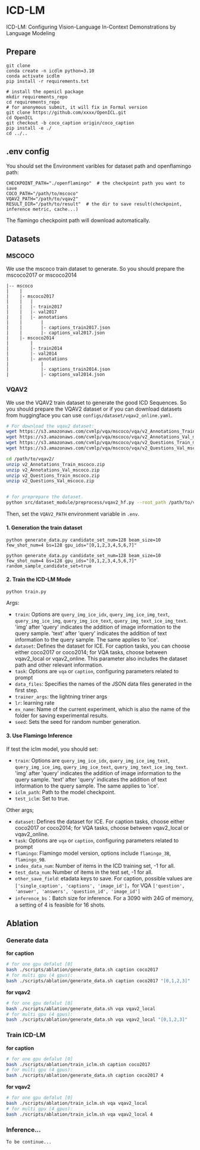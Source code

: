 # ICD-LM
ICD-LM: Configuring Vision-Language In-Context Demonstrations by
Language Modeling

## Prepare
```
git clone 
conda create -n icdlm python=3.10
conda activate icdlm
pip install -r requirements.txt

# install the openicl package
mkdir requirements_repo
cd requirements_repo
# for anonymous submit, it will fix in Formal version
git clone https://github.com/xxxx/OpenICL.git
cd OpenICL
git checkout -b coco_caption origin/coco_caption
pip install -e ./
cd ../..
```

## .env config
You should set the Environment varibles for dataset path and openflamingo path:
```
CHECKPOINT_PATH="./openflamingo"  # the checkpoint path you want to save
COCO_PATH="/path/to/mscoco"
VQAV2_PATH="/path/to/vqav2"
RESULT_DIR="/path/to/result"  # the dir to save result(checkpoint, inference metric, cache...)
```
The flamingo checkpoint path will download automatically.


## Datasets
### MSCOCO
We use the mscoco train dataset to generate. 
So you should prepare the mscoco2017 or mscoco2014

```
|-- mscoco
|    |
|    |- mscoco2017
|    |   |
|    |   |- train2017
|    |   |- val2017
|    |   |- annotations
|    |       |
|    |       |- captions_train2017.json
|    |       |- captions_val2017.json
|    |- mscoco2014
|        |
|        |- train2014
|        |- val2014
|        |- annotations
|            |
|            |- captions_train2014.json
|            |- captions_val2014.json
```

### VQAV2
We use the VQAV2 train dataset to generate the good ICD Sequences.
So you should prepare the VQAV2 dataset or if you can download datasets from huggingface you can use `configs/dataset/vqav2_online.yaml`. 
```bash
# For download the vqav2 dataset:
wget https://s3.amazonaws.com/cvmlp/vqa/mscoco/vqa/v2_Annotations_Train_mscoco.zip -O /path/to/vqav2/
wget https://s3.amazonaws.com/cvmlp/vqa/mscoco/vqa/v2_Annotations_Val_mscoco.zip -O /path/to/vqav2/
wget https://s3.amazonaws.com/cvmlp/vqa/mscoco/vqa/v2_Questions_Train_mscoco.zip -O /path/to/vqav2/
wget https://s3.amazonaws.com/cvmlp/vqa/mscoco/vqa/v2_Questions_Val_mscoco.zip -O /path/to/vqav2/

cd /path/to/vqav2/
unzip v2_Annotations_Train_mscoco.zip
unzip v2_Annotations_Val_mscoco.zip
unzip v2_Questions_Train_mscoco.zip
unzip v2_Questions_Val_mscoco.zip


# for preprepare the dataset.
python src/dataset_module/preprocess/vqav2_hf.py --root_path /path/to/vqav2/
```
Then, set the `VQAV2_PATH` environment variable in `.env`.


#### 1. Generation the train dataset

```
python generate_data.py candidate_set_num=128 beam_size=10 few_shot_num=4 bs=128 gpu_ids="[0,1,2,3,4,5,6,7]"

python generate_data.py candidate_set_num=128 beam_size=10 few_shot_num=4 bs=128 gpu_ids="[0,1,2,3,4,5,6,7]" random_sample_candidate_set=true

```

#### 2. Train the ICD-LM Mode
```
python train.py
```
Args:
- `train`: Options are `query_img_ice_idx`, `query_img_ice_img_text`, `query_img_ice_img`, `query_img_ice_text`, `query_img_text_ice_img_text`. 'img' after 'query' indicates the addition of image information to the query sample. 'text' after 'query' indicates the addition of text information to the query sample. The same applies to 'ice'.
- `dataset`: Defines the dataset for ICE. For caption tasks, you can choose either coco2017 or coco2014; for VQA tasks, choose between vqav2_local or vqav2_online. This parameter also includes the dataset path and other relevant information.
- `task`: Options are `vqa` or `caption`, configuring parameters related to prompt
- `data_files`: Specifies the names of the JSON data files generated in the first step.
- `trainer_args`: the lightning triner args
- `lr`: learning rate
- `ex_name`: Name of the current experiment, which is also the name of the folder for saving experimental results. 
- `seed`: Sets the seed for random number generation.

#### 3. Use Flamingo Inference
If test the iclm model, you should set:
- `train`: Options are `query_img_ice_idx`, `query_img_ice_img_text`, `query_img_ice_img`, `query_img_ice_text`, `query_img_text_ice_img_text`. 'img' after 'query' indicates the addition of image information to the query sample. 'text' after 'query' indicates the addition of text information to the query sample. The same applies to 'ice'.
- `iclm_path`: Path to the model checkpoint.
- `test_iclm`: Set to true.

Other args;
- `dataset`: Defines the dataset for ICE. For caption tasks, choose either coco2017 or coco2014; for VQA tasks, choose between vqav2_local or vqav2_online.
- `task`: Options are `vqa` or `caption`, configuring parameters related to prompt
- `flamingo`: Flamingo model version, options include `flamingo_3B`, `flamingo_9B`.
- `index_data_num`: Number of items in the ICD training set, -1 for all.
- `test_data_num`: Number of items in the test set, -1 for all.
- `other_save_field`: etadata keys to save. For caption, possible values are `['single_caption', 'captions', 'image_id']`，for VQA `['question', 'answer', 'answers', 'question_id', 'image_id']`
- `inference_bs`：Batch size for inference. For a 3090 with 24G of memory, a setting of 4 is feasible for 16 shots.


## Ablation
### Generate data
**for caption**
```sh
# for one gpu defalut [0]
bash ./scripts/ablation/generate_data.sh caption coco2017 
# for multi gpu (4 gpus):
bash ./scripts/ablation/generate_data.sh caption coco2017 "[0,1,2,3]"
```
**for vqav2**
```sh
# for one gpu defalut [0]
bash ./scripts/ablation/generate_data.sh vqa vqav2_local
# for multi gpu (4 gpus):
bash ./scripts/ablation/generate_data.sh vqa vqav2_local "[0,1,2,3]"
```

### Train ICD-LM
**for caption**
```sh
# for one gpu defalut [0]
bash ./scripts/ablation/train_iclm.sh caption coco2017 
# for multi gpu (4 gpus):
bash ./scripts/ablation/generate_data.sh caption coco2017 4
```
**for vqav2**
```sh
# for one gpu defalut [0]
bash ./scripts/ablation/train_iclm.sh vqa vqav2_local
# for multi gpu (4 gpus):
bash ./scripts/ablation/train_iclm.sh vqa vqav2_local 4
```


### Inference...
```sh
To be continue...
```
